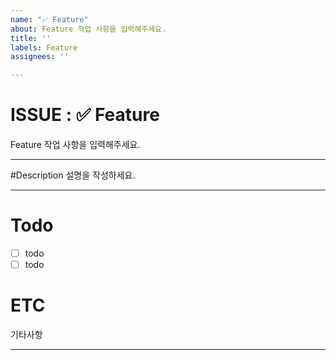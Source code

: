 ```yaml
---
name: "✅ Feature"
about: Feature 작업 사항을 입력해주세요.
title: ''
labels: Feature
assignees: ''

---
```


# ISSUE : :white_check_mark: Feature
Feature 작업 사항을 입력해주세요.
***
#Description
설명을 작성하세요.
***
# Todo
- [ ] todo
- [ ] todo
# ETC
기타사항
***
